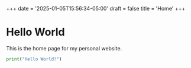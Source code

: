 +++
date = '2025-01-05T15:56:34-05:00'
draft = false
title = 'Home'
+++

# Hello World

This is the home page for my personal website.

```python
print("Hello World!")
```
